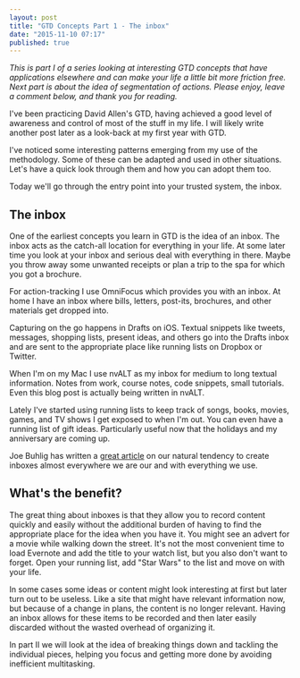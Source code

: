 ```yaml
---
layout: post
title: "GTD Concepts Part 1 - The inbox"
date: "2015-11-10 07:17"
published: true
---
```



_This is part I of a series looking at interesting GTD concepts that have applications elsewhere and can make your life a little bit more friction free. Next part is about the idea of segmentation of actions. Please enjoy, leave a comment below, and thank you for reading._

I've been practicing David Allen's GTD, having achieved a good level of awareness and control of most of the stuff in my life. I will likely write another post later as a look-back at my first year with GTD.

I've noticed some interesting patterns emerging from my use of the methodology. Some of these can be adapted and used in other situations. Let's have a quick look through them and how you can adopt them too.

Today we'll go through the entry point into your trusted system, the inbox.

## The inbox

One of the earliest concepts you learn in GTD is the idea of an inbox. The inbox acts as the catch-all location for everything in your life. At some later time you look at your inbox and serious deal with everything in there. Maybe you throw away some unwanted receipts or plan a trip to the spa for which you got a brochure.

For action-tracking I use OmniFocus which provides you with an inbox. At home I have an inbox where bills, letters, post-its, brochures, and other materials get dropped into.

Capturing on the go happens in Drafts on iOS. Textual snippets like tweets, messages, shopping lists, present ideas, and others go into the Drafts inbox and are sent to the appropriate place like running lists on Dropbox or Twitter.

When I'm on my Mac I use nvALT as my inbox for medium to long textual information. Notes from work, course notes, code snippets, small tutorials. Even this blog post is actually being written in nvALT.

Lately I've started using running lists to keep track of songs, books, movies, games, and TV shows I get exposed to when I'm out. You can even have a running list of gift ideas. Particularly useful now that the holidays and my anniversary are coming up.

Joe Buhlig has written a [great article](http://joebuhlig.com/inbox/) on our natural tendency to create inboxes almost everywhere we are our and with everything we use.

## What's the benefit?

The great thing about inboxes is that they allow you to record content quickly and easily without the additional burden of having to find the appropriate place for the idea when you have it. You might see an advert for a movie while walking down the street. It's not the most convenient time to load Evernote and add the title to your watch list, but you also don't want to forget. Open your running list, add "Star Wars" to the list and move on with your life.

In some cases some ideas or content might look interesting at first but later turn out to be useless. Like a site that might have relevant information now, but because of a change in plans, the content is no longer relevant. Having an inbox allows for these items to be recorded and then later easily discarded without the wasted overhead of organizing it.

In part II we will look at the idea of breaking things down and tackling the individual pieces, helping you focus and getting more done by avoiding inefficient multitasking.

